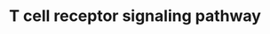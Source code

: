 ---
annotations:
- type: Pathway Ontology
  value: T cell receptor signaling pathway
authors:
- A.Pandey
- MaintBot
- Ddigles
- Eweitz
description: ''
last-edited: 2021-05-23
organisms:
- Rattus norvegicus
redirect_from:
- /index.php/Pathway:WP352
- /instance/WP352
schema-jsonld:
- '@context': https://schema.org/
  '@id': https://wikipathways.github.io/pathways/WP352.html
  '@type': Dataset
  creator:
    '@type': Organization
    name: WikiPathways
  description: ''
  keywords:
  - RGD1562071
  - Rap1a
  - Dusp3
  - Ptprj
  - Shc1
  - LNK
  - Lax1
  - Prkcq
  - Syk
  - Ptpn6
  - SOS2
  - Def6
  - Grap2
  - Grap
  - Wasf2
  - Ptpn12
  - Akt1
  - Enah
  - Skap2
  - Git2
  - Mapk1
  - Ppp3cb
  - Ncl-ps1
  - Itpr1
  - Crk
  - Mapk3
  - Ptpn11
  - Lck
  - Unc119
  - Grb2
  - Pxn
  - Ptpn3
  - RAPGEF1
  - Arhgef6
  - Ptk2b
  - Ptprh
  - SHB
  - Cd5
  - Zap70
  - Fyb
  - Lcp2
  - Sh2d2a
  - Tuba4a
  - WAS
  - Prkd2
  - Braf
  - Cebpb
  - Arhgef7
  - Vav3
  - DTX1
  - Vav1
  - Pik3r2
  - Ctnnb1
  - Stat5b
  - Sh3bp2
  - Dlg1
  - Abl1
  - Vasp
  - Rasgrp2
  - Plcg1
  - Pstpip1
  - Crebbp
  - Cd4
  - Tubb5
  - Map2k2
  - Stat1
  - TRB@
  - PAG1
  - Txk
  - YWHAQ
  - Itk
  - Dock2
  - Jak3
  - Cd247
  - Crkl
  - Nck1
  - CARD11
  - Lat
  - Ptprc
  - Map2k1
  - Cish
  - Fos
  - Cd3d
  - Evl
  - Abi1
  - Dnm2
  - Cbl
  - Bcl10
  - Hdac7
  - Rasa1
  - Jun
  - Pak1
  - Sit1
  - Cd2ap
  - Cd3g
  - Lyn
  - Trat1
  - Skap1
  - Ptpn22
  - Cabin1
  - Fyn
  - Cd3e
  - Ripk2
  - Khdrbs1
  - Cd2
  - Sla
  - CDC42
  - Nedd9
  - Map3k1
  - Nfam1
  - Fcrl3
  - Cblb
  - Stk39
  - Muc1
  - Src
  - MAPK7
  - Rac2
  - Cd8a
  - Lime1
  - Ptk2
  - Homer3
  - Vav2
  - Dbnl
  - Map4k1
  - Acp1
  - Sh2d3c
  - Nfatc2
  - Wipf1
  - Arhgdib
  - Creb1
  - Gab2
  - Stat5a
  - Pik3r1
  - Sos1
  - TRA@
  license: CC0
  name: T cell receptor signaling pathway
seo: CreativeWork
title: T cell receptor signaling pathway
wpid: WP352
---
